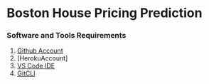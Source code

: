 # Boston House Pricing Prediction

### Software and Tools Requirements

1. [Github Account](https://github.com/aryanvij02)
2. [HerokuAccount]
3. [VS Code IDE](https://code.visualstudio.com/)
4. [GitCLI](https://git-scm.com/book/en/v2/Getting-Started-The-Command-Line)

